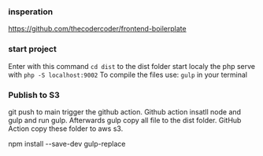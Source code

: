 ### insperation
https://github.com/thecodercoder/frontend-boilerplate

### start project
Enter with this command `cd dist` to the dist folder
start localy the php serve with `php -S localhost:9002`
To compile the files use: `gulp` in your terminal

### Publish to S3
git push to main trigger the github action. Github action insatll node and gulp and run gulp. Afterwards gulp copy all file to the dist folder. GitHub Action copy these folder to aws s3.

npm install --save-dev gulp-replace